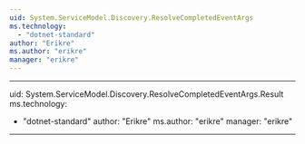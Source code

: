 ```yaml
---
uid: System.ServiceModel.Discovery.ResolveCompletedEventArgs
ms.technology: 
  - "dotnet-standard"
author: "Erikre"
ms.author: "erikre"
manager: "erikre"
---
```


---
uid: System.ServiceModel.Discovery.ResolveCompletedEventArgs.Result
ms.technology: 
  - "dotnet-standard"
author: "Erikre"
ms.author: "erikre"
manager: "erikre"
---
